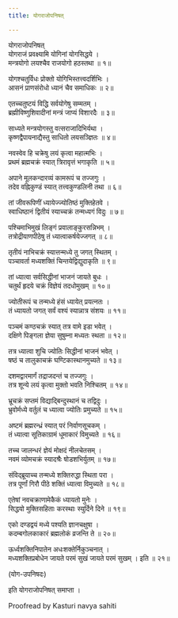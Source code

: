 ```yaml
---
title: योगराजोपनिषत्

---
```

  
 योगराजोपनिषत्   
योगराजं प्रवक्ष्यामि योगिनां योगसिद्धये ।  
मन्त्रयोगो लयश्चैव राजयोगो हठस्तथा ॥ १॥  
  
योगश्चतुर्विधः प्रोक्तो योगिभिस्तत्त्वदर्शिभिः ।  
आसनं प्राणसंरोधो ध्यानं चैव समाधिकः ॥ २॥  
  
एतच्चतुष्टयं विद्धि सर्वयोगेषु सम्मतम् ।  
ब्रह्मीविष्णुशिवादीनां मन्त्रं जाप्यं विशारदैः ॥ ३॥  
  
साध्यते मन्त्रयोगस्तु वत्सराजादिभिर्यथा ।  
कृष्णद्वैपायनाद्यैस्तु साधितो लयसञ्ज्ञितः ॥ ४॥  
  
नवस्वेव हि चक्रेषु लयं कृत्वा महात्मभिः ।  
प्रथमं ब्रह्मचक्रं स्यात् त्रिरावृत्तं भगाकृति ॥ ५॥  
  
अपाने मूलकन्दारव्यं कामरूपं च तज्जगुः ।  
तदेव वह्निकुण्डं स्यात् तत्त्वकुण्डलिनी तथा ॥ ६॥  
  
तां जीवरूपिणीं ध्यायेज्ज्योतिष्ठं मुक्तिहेतवे ।  
स्वाधिष्ठानं द्वितीयं स्याच्चक्रं तन्मध्यगं विदुः ॥ ७॥  
  
पश्चिमाभिमुखं लिङ्गं प्रवालाङ्कुरसन्निभम् ।  
तत्रोद्रीयाणपीठेषु तं ध्यात्वाकर्षयेज्जगत् ॥ ८॥  
  
तृतीयं नाभिचक्रं स्यात्तन्मध्ये तु जगत् स्थितम् ।  
पञ्चावर्ता मध्यशक्तिं चिन्तयेद्विद्युदाकृति ॥ ९॥  
  
तां ध्यात्वा सर्वसिद्धीनां भाजनं जायते बुधः ।  
चतुर्थं हृदये चक्रं विज्ञेयं तदधोमुखम् ॥ १०॥  
  
ज्योतीरूपं च तन्मध्ये हंसं ध्यायेत् प्रयत्नतः ।  
तं ध्यायतो जगत् सर्वं वश्यं स्यान्नात्र संशयः ॥ ११॥  
  
पञ्चमं कण्ठचक्रं स्यात् तत्र वामे इडा भवेत् ।  
दक्षिणे पिङ्गला ज्ञेया सुषुम्ना मध्यतः स्थता ॥ १२॥  
  
तत्र ध्यात्वा शुचि ज्योतिः सिद्धीनां भाजनं भवेत् ।  
षष्ठं च तालुकाचक्रं घण्टिकास्थानमुच्यते ॥ १३॥  
  
दशमद्वारमार्गं तद्राजदन्तं च तज्जगुः ।  
तत्र शून्ये लयं कृत्वा मुक्तो भवति निश्चितम् ॥ १४॥  
  
भ्रूचक्रं सप्तमं विद्याद्बिन्दुस्थानं च तद्विदुः ।  
भ्रुवोर्मध्ये वर्तुलं च ध्यात्वा ज्योतिः प्रमुच्यते ॥ १५॥  
  
अष्टमं ब्रह्मरन्ध्रं स्यात् परं निर्वाणसूचकम् ।  
तं ध्यात्वा सूतिकाग्रामं धूमाकारं विमुच्यते ॥ १६॥  
  
तच्च जालन्धरं ज्ञेयं मोक्षदं नीलचेतसम् ।  
नवमं व्योमचक्रं स्यादश्रैः षोडशभिर्युतम् ॥ १७॥  
  
संविद्ब्रूयाच्च तन्मध्ये शक्तिरुद्धा स्थिता परा ।  
तत्र पूर्णां गिरौ पीठे शक्तिं ध्यात्वा विमुच्यते ॥ १८॥  
  
एतेषां नवचक्राणामेकैकं ध्यायतो मुनेः ।  
सिद्धयो मुक्तिसहिताः करस्थाः स्युर्दिने दिने ॥ १९॥  
  
एको दण्डद्वयं मध्ये पश्यति ज्ञानचक्षुषा ।  
कदम्बगोलकाकारं ब्रह्मलोकं व्रजन्ति ते ॥ २०॥  
  
ऊर्ध्वशक्तिनिपातेन अधःशक्तेर्निकुञ्चनात् ।  
मध्यशक्तिप्रबोधेन जायते परमं सुखं जायते परमं सुखम् । इति ॥ २१॥  
  
(योग-उपनिषदः)  
  
इति योगराजोपनिषत् समाप्ता ।  
  
  
Proofread by Kasturi navya sahiti  
  
